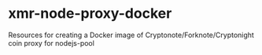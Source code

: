 # xmr-node-proxy-docker
Resources for creating a Docker image of Cryptonote/Forknote/Cryptonight coin proxy for nodejs-pool
